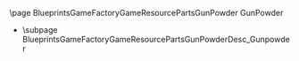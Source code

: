 \page BlueprintsGameFactoryGameResourcePartsGunPowder GunPowder
- \subpage BlueprintsGameFactoryGameResourcePartsGunPowderDesc_Gunpowder
